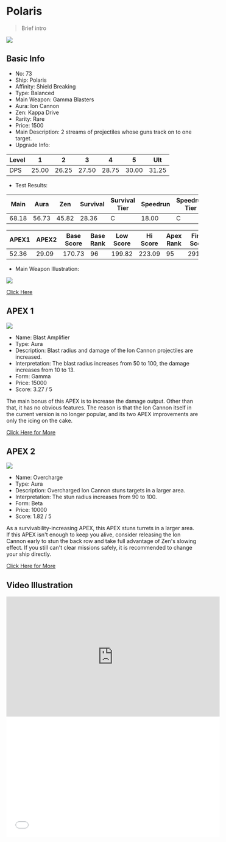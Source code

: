# Polaris

> Brief intro

<img src="/ships/ship_73.png" style={{zoom:1}}/>

## Basic Info

- No: 73
- Ship: Polaris
- Affinity: Shield Breaking
- Type: Balanced
- Main Weapon: Gamma Blasters
- Aura: Ion Cannon
- Zen: Kappa Drive
- Rarity: Rare
- Price: 1500
- Main Description: 2 streams of projectiles whose guns track on to one target.
- Upgrade Info: 

| Level | 1 | 2 | 3 | 4 | 5 | Ult |
|--|--|--|--|--|--|--|
| DPS | 25.00 | 26.25 | 27.50 | 28.75 | 30.00 | 31.25 |

- Test Results: 

| Main | Aura | Zen | Survival | Survival Tier | Speedrun | Speedrun Tier | Fun | Fun Tier |
|--|--|--|--|--|--|--|--|--|
| 68.18 | 56.73 | 45.82 | 28.36 | C | 18.00 | C | 22.36 | C- |

| APEX1 | APEX2 | Base Score | Base Rank | Low Score | Hi Score | Apex Rank | Final Score | FinalRank |
|--|--|--|--|--|--|--|--|--|
| 52.36 | 29.09 | 170.73 | 96 | 199.82 | 223.09 | 95 | 291.82 | 95 |

- Main Weapon Illustration:

<img src="/illustration/main_73.gif" style={{zoom:1}}/>

[Click Here](https://gamefaqs.gamespot.com/iphone/193681-phoenix-ii/faqs/76704/ship-details-part-8#polaris)

## APEX 1

<img src="/ships/ship_73_apex_1.png" style={{zoom:1}}/>

- Name: Blast Amplifier
- Type: Aura
- Description: Blast radius and damage of the Ion Cannon projectiles are increased.
- Interpretation: The blast radius increases from 50 to 100, the damage increases from 10 to 13.
- Form: Gamma
- Price: 15000
- Score: 3.27 / 5

The main bonus of this APEX is to increase the damage output. Other than that, it has no obvious features. The reason is that the Ion Cannon itself in the current version is no longer popular, and its two APEX improvements are only the icing on the cake.

[Click Here for More](https://gamefaqs.gamespot.com/iphone/193681-phoenix-ii/faqs/76704/ship-details-part-8#gamma-ic-blast-amplifier-c15000)

## APEX 2

<img src="/ships/ship_73_apex_2.png" style={{zoom:1}}/>

- Name: Overcharge
- Type: Aura
- Description: Overcharged Ion Cannon stuns targets in a larger area.
- Interpretation: The stun radius increases from 90 to 100.
- Form: Beta
- Price: 10000
- Score: 1.82 / 5

As a survivability-increasing APEX, this APEX stuns turrets in a larger area. If this APEX isn't enough to keep you alive, consider releasing the Ion Cannon early to stun the back row and take full advantage of Zen's slowing effect. If you still can't clear missions safely, it is recommended to change your ship directly.

[Click Here for More](https://gamefaqs.gamespot.com/iphone/193681-phoenix-ii/faqs/76704/ship-details-part-8#beta-ic-overcharge-c10000)

## Video Illustration

<iframe width="560" height="315" src="https://www.youtube.com/embed/E25DYnBLM8Y?si=wqa4P_uBuNEWcE78" title="YouTube video player" frameborder="0" allow="accelerometer; autoplay; clipboard-write; encrypted-media; gyroscope; picture-in-picture; web-share" referrerpolicy="strict-origin-when-cross-origin" allowfullscreen></iframe>

<br/>

<iframe width="560" height="315" src="//player.bilibili.com/player.html?aid=605480005&bvid=BV1k84y1C7ph&cid=899729408&p=1&autoplay=false" scrolling="no" border="0" frameborder="no" allow="accelerometer; autoplay; clipboard-write; encrypted-media; gyroscope; picture-in-picture; web-share" framespacing="0" allowfullscreen="true"> </iframe>

